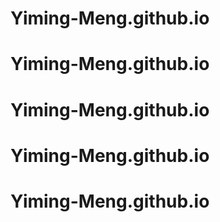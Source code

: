 # Yiming-Meng.github.io
# Yiming-Meng.github.io
# Yiming-Meng.github.io
# Yiming-Meng.github.io
# Yiming-Meng.github.io

